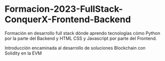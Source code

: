 # Formacion-2023-FullStack-ConquerX-Frontend-Backend
Formación en desarrollo full stack dónde aprendo tecnologías cómo Python por la parte del Backend y HTML CSS y Javascript por parte del Frontend.

Introducción encaminada al desarrollo de soluciones Blockchain con Solidity en la EVM
